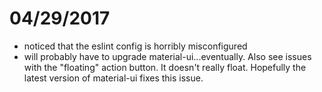 # 04/29/2017
-  noticed that the eslint config is horribly misconfigured
-  will probably have to upgrade material-ui...eventually. Also see issues with the 
   "floating" action button. It doesn't really float. Hopefully the latest version of 
   material-ui fixes this issue. 

